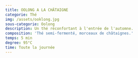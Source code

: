```yaml
---
title: OOLONG A LA CHÂTAIGNE
categorie: Thé
img: /assets/ooklong.jpg
sous-categorie: Oolong
description: Un thé réconfortant à l'entrée de l'automne.
composition: 'Thé semi-fermenté, morceaux de châtaignes.'
temps: 5 min
degree: 95°C
time: Toute la journée
---
```


